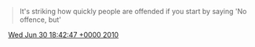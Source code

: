 > It's striking how quickly people are offended if you start by saying 'No offence, but'

<img src="../../media/tweet.ico" width="12" /> [Wed Jun 30 18:42:47 +0000 2010](https://twitter.com/DromerDenker/status/17434068790)
